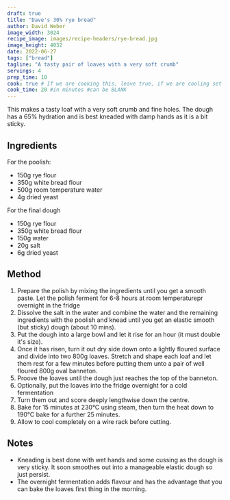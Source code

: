 ```yaml
---
draft: true
title: "Dave's 30% rye bread"
author: David Weber
image_width: 3024
recipe_image: images/recipe-headers/rye-bread.jpg
image_height: 4032
date: 2022-06-27
tags: ["bread"]
tagline: "A tasty pair of loaves with a very soft crumb"
servings: 4
prep_time: 10
cook: true # If we are cooking this, leave true, if we are cooling set to false
cook_time: 20 #in minutes #can be BLANK
---
```

This makes a tasty loaf with a very soft crumb and fine holes. The dough has a 
65% hydration and is best kneaded with damp hands as it is a bit sticky.

## Ingredients
For the poolish:
- 150g rye flour
- 350g white bread flour
- 500g room temperature water
- 4g dried yeast

For the final dough
- 150g rye flour
- 350g white bread flour
- 150g water
- 20g salt
- 6g dried yeast

## Method
1. Prepare the polish by mixing the ingredients until you get a smooth paste. 
   Let the polish ferment for 6-8 hours at room temperaturepr overnight in the fridge
1. Dissolve the salt in the water and combine the water and the remaining ingredients 
   with the poolish and knead until you get an elastic smooth (but sticky) dough (about 10 mins).
1. Put the dough into a large bowl and let it rise for an hour (it must double it's size). 
1. Once it has risen, turn it out dry side down onto a lightly floured surface and divide into
   two 800g loaves. Stretch and shape each loaf and let them rest for a few minutes before 
   putting them unto a pair of well floured 800g oval banneton. 
1. Proove the loaves until the dough just reaches the top of the banneton.
1. Optionally, put the loaves into the fridge overnight for a cold fermentation
1. Turn them out and score deeply lengthwise down the centre.   
1. Bake for 15 minutes at 230°C using steam, then turn the heat down to 190°C bake for a 
   further 25 minutes. 
1. Allow to cool completely on a wire rack before cutting.
   
## Notes   
- Kneading is best done with wet hands and some cussing as the dough is very sticky.
  It soon smoothes out into a manageable elastic dough so just persist. 
- The overnight fermentation adds flavour and has the advantage that you can bake
  the loaves first thing in the morning.

